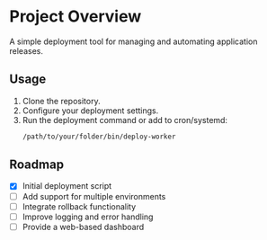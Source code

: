# Project Overview

A simple deployment tool for managing and automating application releases.

## Usage

1. Clone the repository.
2. Configure your deployment settings.
3. Run the deployment command or add to cron/systemd:
    ```bash
    /path/to/your/folder/bin/deploy-worker
    ```

## Roadmap

- [x] Initial deployment script
- [ ] Add support for multiple environments
- [ ] Integrate rollback functionality
- [ ] Improve logging and error handling
- [ ] Provide a web-based dashboard